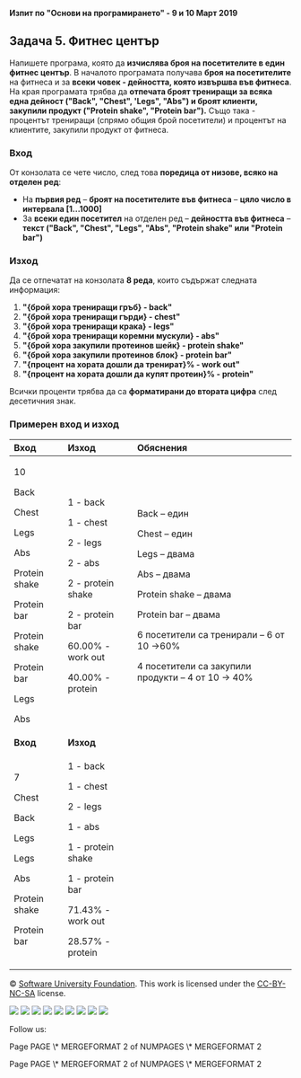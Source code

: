 ﻿
**Изпит по "Основи на програмирането" -  9 и 10 Март 2019**
## **Задача 5. Фитнес център**
Напишете програма, която да **изчислява броя на посетителите в един фитнес център**. В началото програмата получава **броя на посетителите** на фитнеса и за **всеки човек - дейността, която извършва във фитнеса**. На края програмата трябва да **отпечата броят трениращи за всяка една дейност ("Back", "Chest", 'Legs", "Abs") и броят клиенти, закупили продукт ("Protein shake", "Protein bar").** Също така - процентът трениращи (спрямо общия брой посетители) и процентът на клиентите, закупили продукт от фитнеса.
### **Вход**
От конзолата се чете число, след това **поредица от низове, всяко на отделен ред**:

- На **първия ред** – **броят на посетителите във фитнеса** – **цяло число в интервала [1...1000]**
- За **всеки един посетител** на отделен ред – **дейността във фитнеса** – **текст ("Back", "Chest", "Legs", "Abs", "Protein shake" или "Protein bar")**
### **Изход**
Да се отпечатат на конзолата **8 реда**, които съдържат следната информация:

1. **"{брой хора трениращи гръб} - back"**
1. **"{брой хора трениращи гърди} - chest"**
1. **"{брой хора трениращи крака} - legs"**
1. **"{брой хора трениращи коремни мускули} - abs"**
1. **"{брой хора закупили протеинов шейк} - protein shake"**
1. **"{брой хора закупили протеинов блок} - protein bar"**
1. **"{процент на хората дошли да тренират}% - work out"**
1. **"{процент на хората дошли да купят протеин}% - protein"**

Всички проценти трябва да са **форматирани до втората цифра** след десетичния знак.
### **Примерен вход и изход**

|**Вход**|**Изход**|**Обяснения**|
| :- | :- | :- |
|<p>10</p><p>Back</p><p>Chest</p><p>Legs</p><p>Abs</p><p>Protein shake</p><p>Protein bar</p><p>Protein shake</p><p>Protein bar</p><p>Legs</p><p>Abs</p>|<p>1 - back</p><p>1 - chest</p><p>2 - legs</p><p>2 - abs</p><p>2 - protein shake</p><p>2 - protein bar</p><p>60.00% - work out</p><p>40.00% - protein</p><p></p>|<p>Back – един</p><p>Chest – един</p><p>Legs – двама</p><p>Abs – двама</p><p>Protein shake –  двама</p><p>Protein bar – двама</p><p>6 посетители са тренирали – 6 от 10 ->60%</p><p>4 посетители са закупили продукти – 4 от 10 -> 40%</p><p></p>|
|**Вход**|**Изход**|
|<p>7</p><p>Chest</p><p>Back</p><p>Legs</p><p>Legs</p><p>Abs</p><p>Protein shake</p><p>Protein bar</p><p></p>|<p>1 - back</p><p>1 - chest</p><p>2 - legs</p><p>1 - abs</p><p>1 - protein shake</p><p>1 - protein bar</p><p>71.43% - work out</p><p>28.57% - protein</p>|


© [Software University Foundation](http://softuni.foundation/). This work is licensed under the [CC-BY-NC-SA](http://creativecommons.org/licenses/by-nc-sa/4.0/) license.

![](05.%20Fitness%20Center.003.png)   ![](05.%20Fitness%20Center.003.png)   ![](05.%20Fitness%20Center.003.png)   ![](05.%20Fitness%20Center.003.png)   ![](05.%20Fitness%20Center.003.png)   ![](05.%20Fitness%20Center.003.png)   ![](05.%20Fitness%20Center.004.png)   ![](05.%20Fitness%20Center.003.png)   ![](05.%20Fitness%20Center.003.png)

Follow us:

Page  PAGE   \\* MERGEFORMAT 2 of  NUMPAGES   \\* MERGEFORMAT 2

Page  PAGE   \\* MERGEFORMAT 2 of  NUMPAGES   \\* MERGEFORMAT 2
